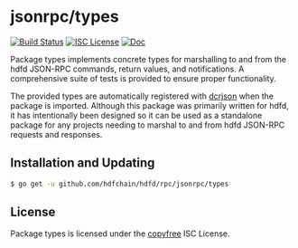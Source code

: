 jsonrpc/types
=============

[![Build Status](https://github.com/hdfchain/hdfd/workflows/Build%20and%20Test/badge.svg)](https://github.com/hdfchain/hdfd/actions)
[![ISC License](https://img.shields.io/badge/license-ISC-blue.svg)](http://copyfree.org)
[![Doc](https://img.shields.io/badge/doc-reference-blue.svg)](https://pkg.go.dev/github.com/hdfchain/hdfd/rpc/jsonrpc/types/v2)

Package types implements concrete types for marshalling to and from the hdfd
JSON-RPC commands, return values, and notifications.  A comprehensive suite of
tests is provided to ensure proper functionality.

The provided types are automatically registered with
[dcrjson](https://github.com/hdfchain/hdfd/tree/master/dcrjson) when the package
is imported.  Although this package was primarily written for hdfd, it has
intentionally been designed so it can be used as a standalone package for any
projects needing to marshal to and from hdfd JSON-RPC requests and responses.

## Installation and Updating

```bash
$ go get -u github.com/hdfchain/hdfd/rpc/jsonrpc/types
```

## License

Package types is licensed under the [copyfree](http://copyfree.org) ISC License.

